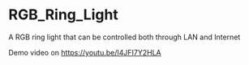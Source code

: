 # RGB_Ring_Light
A RGB ring light that can be controlled both through LAN and Internet 

Demo video on https://youtu.be/I4JFI7Y2HLA
